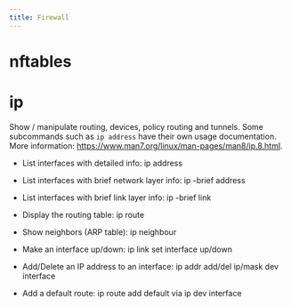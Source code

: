 ```yaml
---
title: Firewall
---
```

# nftables

# ip
Show / manipulate routing, devices, policy routing and tunnels.
Some subcommands such as `ip address` have their own usage documentation.
More information: https://www.man7.org/linux/man-pages/man8/ip.8.html.

- List interfaces with detailed info:
ip address

- List interfaces with brief network layer info:
ip -brief address

- List interfaces with brief link layer info:
ip -brief link

- Display the routing table:
ip route

- Show neighbors (ARP table):
ip neighbour

- Make an interface up/down:
ip link set interface up/down

- Add/Delete an IP address to an interface:
ip addr add/del ip/mask dev interface

- Add a default route:
ip route add default via ip dev interface
